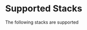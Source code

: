 <script setup>
import { VPTeamMembers } from 'vitepress/theme'

const members = [
  {
    avatar: '/public/images/app_logs.png',
    name: 'Node',

  },
  {
    avatar: '/public/images/app_logs.png',
    name: 'Python',
  
  },
  {
    avatar: '/public/images/app_logs.png',
    name: 'Golang',
 
  },
  {
    avatar: '/public/images/app_logs.png',
    name: 'Bun',
  },
  {
    avatar: '/public/images/app_logs.png',
    name: 'Static Websites',
  },
]
</script>

# Supported Stacks

The following stacks are supported

<VPTeamMembers size="small" :members />
